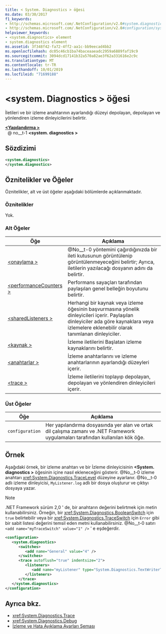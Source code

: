 ```yaml
---
title: < System. Diagnostics > öğesi
ms.date: 03/30/2017
f1_keywords:
- http://schemas.microsoft.com/.NetConfiguration/v2.0#system.diagnostics
- http://schemas.microsoft.com/.NetConfiguration/v2.0#configuration/system.diagnostics
helpviewer_keywords:
- <system.diagnostics> element
- system.diagnostics element
ms.assetid: 3f348f42-fa72-4ff2-aa1c-bb9eecad4bb2
ms.openlocfilehash: dc05c46cb1ba74baceaaeadc2959a6889faf19c9
ms.sourcegitcommit: 3094dcd17141b32a570a82ae3f62a331616e2c9c
ms.translationtype: MT
ms.contentlocale: tr-TR
ms.lasthandoff: 10/01/2019
ms.locfileid: "71699188"
---
```

# <a name="systemdiagnostics-element"></a>\<system. Diagnostics > öğesi
İletileri ve bir izleme anahtarının ayarlandığı düzeyi depolayan, depolayan ve yönlendiren izleme dinleyicilerini belirtir.  
  
[ **\<Yapılandırma >** ](../configuration-element.md)  
&nbsp; @ no__t-1 **\<system. diagnostics >**  
  
## <a name="syntax"></a>Sözdizimi  
  
```xml  
<system.diagnostics>   
</system.diagnostics>  
```  
  
## <a name="attributes-and-elements"></a>Öznitelikler ve Öğeler  
 Öznitelikler, alt ve üst öğeler aşağıdaki bölümlerde açıklanmaktadır.  
  
### <a name="attributes"></a>Öznitelikler  
 Yok.  
  
### <a name="child-elements"></a>Alt Öğeler  
  
|Öğe|Açıklama|  
|-------------|-----------------|  
|[\<onaylama >](assert-element.md)|@No__t-0 yöntemini çağırdığınızda bir ileti kutusunun görüntülenip görüntülenmeyeceğini belirtir; Ayrıca, iletilerin yazılacağı dosyanın adını da belirtir.|  
|[\<performanceCounters >](performancecounters-element.md)|Performans sayaçları tarafından paylaşılan genel belleğin boyutunu belirtir.|  
|[\<sharedListeners >](sharedlisteners-element.md)|Herhangi bir kaynak veya izleme öğesinin başvurmasına yönelik dinleyicileri içerir. Paylaşılan dinleyiciler ada göre kaynaklara veya izlemelere eklenebilir olarak tanımlanan dinleyiciler.|  
|[\<kaynak >](sources-element.md)|İzleme iletilerini Başlatan izleme kaynaklarını belirtir.|  
|[\<anahtarlar >](switches-element.md)|İzleme anahtarlarını ve izleme anahtarlarının ayarlandığı düzeyleri içerir.|  
|[\<trace >](trace-element.md)|İzleme iletilerini toplayıp depolayan, depolayan ve yönlendiren dinleyicileri içerir.|  
  
### <a name="parent-elements"></a>Üst Öğeler  
  
|Öğe|Açıklama|  
|-------------|-----------------|  
|`configuration`|Her yapılandırma dosyasında yer alan ve ortak dil çalışma zamanı ve .NET Framework uygulamaları tarafından kullanılan kök öğe.|  
  
## <a name="example"></a>Örnek  
 Aşağıdaki örnek, bir izleme anahtarı ve bir İzleme dinleyicisinin **\<System. diagnostics >** öğesinin içine nasıl ekleneceğini gösterir. @No__t-0 izleme anahtarı <xref:System.Diagnostics.TraceLevel> düzeyine ayarlanır. @No__t-0 adlı izleme dinleyicisi, `MyListener.log` adlı bir dosya oluşturur ve çıktıyı dosyaya yazar.  
  
> [!NOTE]
> .NET Framework sürüm 2,0 ' de, bir anahtarın değerini belirtmek için metin kullanabilirsiniz. Örneğin, bir <xref:System.Diagnostics.BooleanSwitch> için `true` belirtebilir veya bir <xref:System.Diagnostics.TraceSwitch> için `Error` gibi bir sabit listesi değerini temsil eden metni kullanabilirsiniz. @No__t-0 satırı `<add name="myTraceSwitch" value="1" />` ' e eşdeğerdir.  
  
```xml  
<configuration>  
   <system.diagnostics>  
      <switches>  
         <add name="General" value="4" />  
      </switches>  
      <trace autoflush="true" indentsize="2">  
         <listeners>  
            <add name="myListener" type="System.Diagnostics.TextWriterTraceListener, System, Version=1.0.3300.0, Culture=neutral, PublicKeyToken=b77a5c561934e089" initializeData="MyListener.log" traceOutputOptions="ProcessId, LogicalOperationStack, Timestamp, ThreadId, Callstack, DateTime" />  
         </listeners>  
      </trace>  
   </system.diagnostics>  
</configuration>  
```  
  
## <a name="see-also"></a>Ayrıca bkz.

- <xref:System.Diagnostics.Trace>
- <xref:System.Diagnostics.Debug>
- [İzleme ve Hata Ayıklama Ayarları Şeması](index.md)
